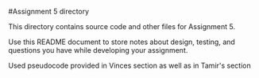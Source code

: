 #Assignment 5 directory

This directory contains source code and other files for Assignment 5.

Use this README document to store notes about design, testing, and
questions you have while developing your assignment.

Used pseudocode provided in Vinces section as well as in Tamir's section
